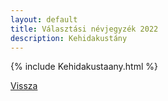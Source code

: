 ```yaml
---
layout: default
title: Választási névjegyzék 2022
description: Kehidakustány
---
```


{% include Kehidakustaany.html %}

[Vissza](./)